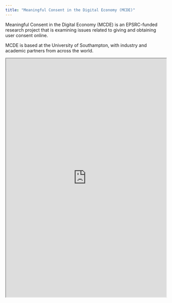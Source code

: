 ```yaml
---
title: "Meaningful Consent in the Digital Economy (MCDE)"
---
```


Meaningful Consent in the Digital Economy (MCDE) is an EPSRC-funded research project that is examining issues related to giving and obtaining user consent online.

MCDE is based at the University of Southampton, with industry and academic partners from across the world.

<iframe height="750" width="100%" src="https://ewelton.github.io/ktest/wiki.html#Meaningful%20Consent%20in%20the%20Digital%20Economy%20(MCDE)"></iframe>
